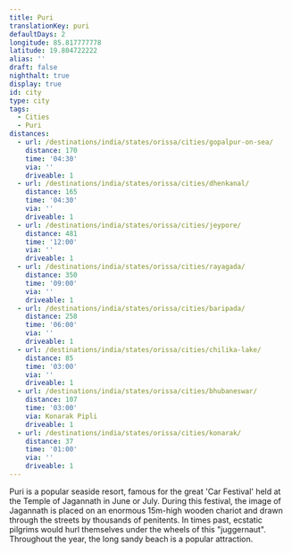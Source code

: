 ```yaml
---
title: Puri
translationKey: puri
defaultDays: 2
longitude: 85.817777778
latitude: 19.804722222
alias: ''
draft: false
nighthalt: true
display: true
id: city
type: city
tags:
  - Cities
  - Puri
distances:
  - url: /destinations/india/states/orissa/cities/gopalpur-on-sea/
    distance: 170
    time: '04:30'
    via: ''
    driveable: 1
  - url: /destinations/india/states/orissa/cities/dhenkanal/
    distance: 165
    time: '04:30'
    via: ''
    driveable: 1
  - url: /destinations/india/states/orissa/cities/jeypore/
    distance: 481
    time: '12:00'
    via: ''
    driveable: 1
  - url: /destinations/india/states/orissa/cities/rayagada/
    distance: 350
    time: '09:00'
    via: ''
    driveable: 1
  - url: /destinations/india/states/orissa/cities/baripada/
    distance: 258
    time: '06:00'
    via: ''
    driveable: 1
  - url: /destinations/india/states/orissa/cities/chilika-lake/
    distance: 85
    time: '03:00'
    via: ''
    driveable: 1
  - url: /destinations/india/states/orissa/cities/bhubaneswar/
    distance: 107
    time: '03:00'
    via: Konarak Pipli
    driveable: 1
  - url: /destinations/india/states/orissa/cities/konarak/
    distance: 37
    time: '01:00'
    via: ''
    driveable: 1
---
```

























































Puri is a popular seaside resort, famous for the great 'Car Festival' held at the Temple of Jagannath in June or July. During this festival, the image of Jagannath is placed on an enormous 15m-high wooden chariot and drawn through the streets by thousands of penitents. In times past, ecstatic pilgrims would hurl themselves under the wheels of this "juggernaut". Throughout the year, the long sandy beach is a popular attraction.